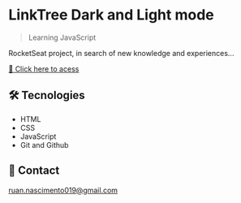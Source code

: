 # LinkTree Dark and Light mode

<!-- ![preview](./.github/preview.png) -->

> Learning JavaScript

RocketSeat project, in search of new knowledge and experiences...

[🔗 Click here to acess](https://ruan-nascimento.github.io/linktree-with-dark-mode/)


## 🛠 Tecnologies

- HTML
- CSS
- JavaScript
- Git and Github

## 📧 Contact 

ruan.nascimento019@gmail.com